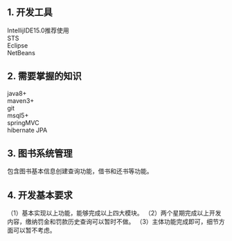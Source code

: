 ## 1. 开发工具

IntellijIDE15.0推荐使用<br/>
STS<br/>
Eclipse<br/>
NetBeans<br/>
	
## 2. 需要掌握的知识

java8+<br/>
maven3+<br/>
git<br/>
msql5+<br/>
springMVC<br/>
hibernate JPA<br/>
	
## 3. 图书系统管理

包含图书基本信息创建查询功能，借书和还书等功能。

## 4. 开发基本要求

（1）基本实现以上功能，能够完成以上四大模块。
（2）两个星期完成以上开发内容，缴纳罚金和罚款历史查询可以暂时不做。
（3）主体功能完成即可，细节方面可以暂不考虑。

	
